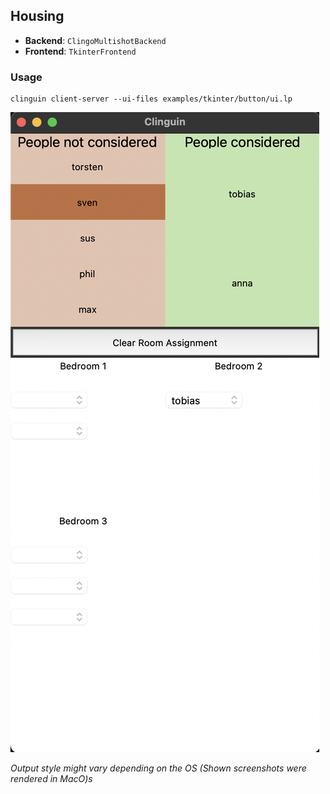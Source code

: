 ## Housing

- **Backend**:   `ClingoMultishotBackend`
- **Frontend**:   `TkinterFrontend`

### Usage

```
clinguin client-server --ui-files examples/tkinter/button/ui.lp
```

![](out.png)

*Output style might vary depending on the OS (Shown screenshots were rendered in MacO)s*



